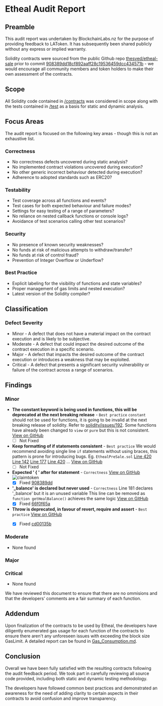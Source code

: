 # Etheal Audit Report

## Preamble
This audit report was undertaken by BlockchainLabs.nz for the purpose of providing feedback to LAToken. It has subsequently been shared publicly without any express or implied warranty.

Solidity contracts were sourced from the public Github repo [thesved/etheal-sale](https://github.com/thesved/etheal-sale) prior to commit [908389dd18cf892aaff28c19536459dcc434571b](https://github.com/thesved/etheal-sale/tree/908389dd18cf892aaff28c19536459dcc434571b) - we would encourage all community members and token holders to make their own assessment of the contracts.

## Scope
All Solidity code contained in [/contracts](https://github.com/thesved/etheal-sale/tree/master/contracts) was considered in scope along with the tests contained in [/test](https://github.com/thesved/etheal-sale/tree/master/test) as a basis for static and dynamic analysis.

## Focus Areas
The audit report is focused on the following key areas - though this is not an exhaustive list.
### Correctness
- No correctness defects uncovered during static analysis?
- No implemented contract violations uncovered during execution?
- No other generic incorrect behaviour detected during execution?
- Adherence to adopted standards such as ERC20?
### Testability
- Test coverage across all functions and events?
- Test cases for both expected behaviour and failure modes?
- Settings for easy testing of a range of parameters?
- No reliance on nested callback functions or console logs?
- Avoidance of test scenarios calling other test scenarios?
### Security
- No presence of known security weaknesses?
- No funds at risk of malicious attempts to withdraw/transfer?
- No funds at risk of control fraud?
- Prevention of Integer Overflow or Underflow?
### Best Practice
- Explicit labeling for the visibility of functions and state variables?
- Proper management of gas limits and nested execution?
- Latest version of the Solidity compiler?

## Classification
### Defect Severity
- Minor - A defect that does not have a material impact on the contract execution and is likely to be subjective.
- Moderate - A defect that could impact the desired outcome of the contract execution in a specific scenario.
- Major - A defect that impacts the desired outcome of the contract execution or introduces a weakness that may be exploited.
- Critical - A defect that presents a significant security vulnerability or failure of the contract across a range of scenarios.

## Findings
### Minor
- **The constant keyword is being used in functions, this will be deprecated at the next breaking release** - `Best practice` `constant` should not be used for functions, it is going to be invalid at the next breaking release of solidity. Refer to [solidity/issues/192](https://github.com/ethereum/solidity/issues/992). Some functions have already been changed to `view` or `pure` but this is not consistent. [View on GitHub](https://github.com/BlockchainLabsNZ/etheal-contracts/issues/7)
  - [ ] Not Fixed
- **Keep formatting of if statements consistent** - `Best practice` We would recommend avoiding single line `if` statements without using braces, this pattern is prone for introducing bugs. Eg. `EthealPreSale.sol` [Line 420](https://github.com/BlockchainLabsNZ/etheal-contracts/blob/master/contracts/EthealPreSale.sol#L420) [Line 142](https://github.com/BlockchainLabsNZ/etheal-contracts/blob/master/contracts/EthealPreSale.sol#L142) [Line 177](https://github.com/BlockchainLabsNZ/etheal-contracts/blob/master/contracts/EthealPreSale.sol#L177) [Line 420](https://github.com/BlockchainLabsNZ/etheal-contracts/blob/master/contracts/EthealPreSale.sol#L420) ... [View on GitHub](https://github.com/BlockchainLabsNZ/etheal-contracts/issues/5)
  - [ ] Not Fixed
- **Expected ' { ' after for statement** - `Correctness`  [View on GitHub](https://github.com/BlockchainLabsNZ/etheal-contracts/issues/3)
![claimtoken](https://user-images.githubusercontent.com/17868193/32927640-9c4a9ef4-cbb2-11e7-81ad-268e311d3c99.png)
  - [x] Fixed [908389dd](https://github.com/thesved/etheal-sale/commit/908389dd18cf892aaff28c19536459dcc434571b)
- **'_balance' is declared but never used** - `Correctness` Line 181 declares '_balance' but it is an unused variable  This line can be removed as ` function getHealBalance()` achieves the same logic  [View on GitHub](https://github.com/BlockchainLabsNZ/etheal-contracts/issues/2)
  - [x] Fixed [66f0f65a](https://github.com/thesved/etheal-sale/commit/66f0f65a89a074700fb9f1e9287038f458ecb622)
- **Throw is deprecated, in favour of revert, require and assert** - `Best practice` [View on GitHub](https://github.com/BlockchainLabsNZ/etheal-contracts/issues/2)
  - [x] Fixed [cd00135b](https://github.com/thesved/etheal-sale/commit/cd00135b87c8f06983c9c58c0c2df0af6956ae99#diff-4aa8ec5bc761860576c21e98f6caf876)


### Moderate
- None found
### Major

### Critical
- None found

We have reviewed this document to ensure that there are no ommisions and that the developers' comments are a fair summary of each function.

## Addendum
Upon finalization of the contracts to be used by Etheal, the developers have diligently enumerated gas usage for each function of the contracts to ensure there aren't any unforeseen issues with exceeding the block size GasLimit. A detailed report can be found in [Gas_Consumption.md](https://github.com/BlockchainLabsNZ/etheal-contracts/blob/master/Gas_Consumption.md).

## Conclusion
Overall we have been fully satisfied with the resulting contracts following the audit feedback period. We took part in carefully reviewing all source code provided, including both static and dynamic testing methodology.

The developers have followed common best practices and demonstrated an awareness for the need of adding clarity to certain aspects in their contracts to avoid confusion and improve transparency.
